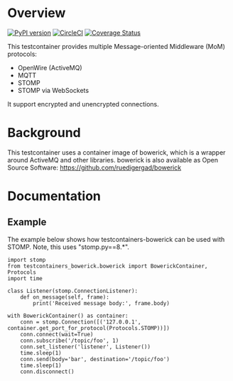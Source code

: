 # Overview

[![PyPI version](https://badge.fury.io/py/testcontainers-bowerick.svg)](https://badge.fury.io/py/testcontainers-bowerick)
[![CircleCI](https://dl.circleci.com/status-badge/img/gh/ruedigergad/testcontainers-bowerick/tree/master.svg?style=svg)](https://dl.circleci.com/status-badge/redirect/gh/ruedigergad/testcontainers-bowerick/tree/master)
[![Coverage Status](https://coveralls.io/repos/github/ruedigergad/testcontainers-bowerick/badge.svg?branch=master)](https://coveralls.io/github/ruedigergad/testcontainers-bowerick?branch=master)

This testcontainer provides multiple Message-oriented Middleware (MoM) protocols:

- OpenWire (ActiveMQ)
- MQTT
- STOMP
- STOMP via WebSockets

It support encrypted and unencrypted connections.

# Background

This testcontainer uses a container image of bowerick, which is a wrapper around ActiveMQ and other libraries.
bowerick is also available as Open Source Software: <https://github.com/ruedigergad/bowerick>

# Documentation

## Example

The example below shows how testcontainers-bowerick can be used with STOMP.
Note, this uses "stomp.py==8.*".

```
import stomp
from testcontainers_bowerick.bowerick import BowerickContainer, Protocols
import time

class Listener(stomp.ConnectionListener):
    def on_message(self, frame):
        print('Received message body:', frame.body)

with BowerickContainer() as container:
    conn = stomp.Connection([('127.0.0.1', container.get_port_for_protocol(Protocols.STOMP))])
    conn.connect(wait=True)
    conn.subscribe('/topic/foo', 1)
    conn.set_listener('listener', Listener())
    time.sleep(1)
    conn.send(body='bar', destination='/topic/foo')
    time.sleep(1)
    conn.disconnect()
```

